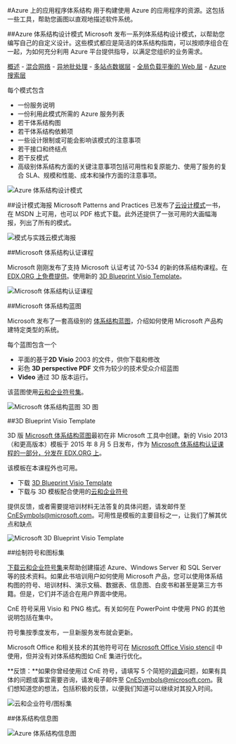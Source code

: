 <properties 
	pageTitle="Azure 上的应用程序体系结构" 
	description="包括常见设计模式的体系结构概述" 
	services="" 
	documentationCenter="" 
	authors="Rboucher" 
	manager="jwhit" 
	editor="mattshel"/>

<tags 
	ms.service="multiple" 
	ms.date="10/16/2015" 
	wacn.date="12/17/2015"/>

#Azure 上的应用程序体系结构
用于构建使用 Azure 的应用程序的资源。这包括一些工具，帮助您画图以直观地描述软件系统。



##Azure 体系结构设计模式
Microsoft 发布一系列体系结构设计模式，以帮助您编写自己的自定义设计。这些模式都应是简洁的体系结构指南，可以按顺序组合在一起，为如何充分利用 Azure 平台提供指导，以满足您组织的业务需求。


[概述](/documentation/articles/azure-architectures-cpif-overview) -
[混合网络](/documentation/articles/azure-architectures-cpif-infrastructure-hybrid-networking) -
[异地批处理](/documentation/articles/azure-architectures-cpif-foundation-offsite-batch-processing-tier) -
[多站点数据层](/documentation/articles/azure-architectures-cpif-foundation-multi-site-data-tier) -
[全局负载平衡的 Web 层](/documentation/articles/azure-architectures-cpif-foundation-global-load-balanced-web-tier) -
[Azure 搜索层](/documentation/articles/azure-architectures-cpif-foundation-azure-search-tier)
 
每个模式包含
 
- 一份服务说明
- 一份利用此模式所需的 Azure 服务列表
- 若干体系结构图
- 若干体系结构依赖项
- 一些设计限制或可能会影响该模式的注意事项
- 若干接口和终结点
- 若干反模式
- 高级别体系结构方面的关键注意事项包括可用性和复原能力、使用了服务的复合 SLA、规模和性能、成本和操作方面的注意事项。

![Azure 体系结构设计模式](./media/architecture-overview/AzureArchPatterns.jpg)


##设计模式海报
Microsoft Patterns and Practices 已发布了[云设计模式](http://msdn.microsoft.com/zh-cn/library/dn568099.aspx)一书，在 MSDN 上可用，也可以 PDF 格式下载。此外还提供了一张可用的大画幅海报，列出了所有的模式。

![模式与实践云模式海报](./media/architecture-overview/PnPPatternPosterThumb.jpg)



##Microsoft 体系结构认证课程

Microsoft 刚刚发布了支持 Microsoft 认证考试 70-534 的新的体系结构课程。在 [EDX.ORG 上免费提供](https://www.edx.org/course/architecting-microsoft-azure-solutions-microsoft-dev205x)。使用新的 [3D Blueprint Visio Template](#3d-blueprint-visio-template)。

![Microsoft 体系结构认证课程](./media/architecture-overview/EDXCourse.png)


##Microsoft 体系结构蓝图

Microsoft 发布了一套高级别的 [体系结构蓝图](http://aka.ms/azblueprints)，介绍如何使用 Microsoft 产品构建特定类型的系统。

每个蓝图包含一个

- 平面的基于**2D Visio** 2003 的文件，供你下载和修改 
- 彩色 **3D perspective PDF** 文件为较少的技术受众介绍蓝图
- **Video** 通过 3D 版本运行。 

该蓝图使用[云和企业符号集](#symbol-and-icon-sets)。

![Microsoft 体系结构蓝图 3D 图](./media/architecture-overview/BluePrintThumb.jpg)



##3D Blueprint Visio Template

3D 版 [Microsoft 体系结构蓝图](http://aka.ms/azblueprints)最初在非 Microsoft 工具中创建。新的 Visio 2013（和更高版本）模板于 2015 年 8 月 5 日发布，作为 [Microsoft 体系结构认证课程的一部分，分发在 EDX.ORG 上](#microsoft-architecture-certification-course)。

该模板在本课程外也可用。

- 下载 [3D Blueprint Visio Template](http://aka.ms/3DBlueprintTemplate)
- 下载与 3D 模板配合使用的[云和企业符号](#drawing-symbol-and-icon-sets) 

提供反馈，或者需要提培训材料无法答复的具体问题，请发邮件至 [CnESymbols@microsoft.com](mailto:CnESymbols@microsoft.com)。可用性是模板的主要目标之一，让我们了解其优点和缺点

![Microsoft 3D Blueprint Visio Template](./media/architecture-overview/3DBlueprintVisioTemplate.jpg)



##绘制符号和图标集 

[下载云和企业符号集](http://aka.ms/CnESymbols)来帮助创建描述 Azure、Windows Server 和 SQL Server 等的技术资料。如果此书培训用户如何使用 Microsoft 产品，您可以使用体系结构图的符号、培训材料、演示文稿、数据表、信息图、白皮书和甚至是第三方书籍。但是，它们并不适合在用户界面中使用。

CnE 符号采用 Visio 和 PNG 格式。有关如何在 PowerPoint 中使用 PNG 的其他说明包括在集中。

符号集按季度发布，一旦新服务发布就会更新。

Microsoft Office 和相关技术的其他符号可在 [Microsoft Office Visio stencil](http://www.microsoft.com/zh-CN/download/details.aspx?id=35772) 中使用，但并没有对体系结构图如 CnE 集进行优化。

**反馈：**如果你曾经使用过 CnE 符号，请填写 5 个简短的[调查](http://aka.ms/azuresymbolssurveyv2)问题，如果有具体的问题或事宜需要咨询，请发电子邮件至 [CnESymbols@microsoft.com](mailto:CnESymbols@microsoft.com)。我们想知道您的想法，包括积极的反馈，以便我们知道可以继续对其投入时间。

![云和企业符号/图标集](./media/architecture-overview/CnESymbols.png)


##体系结构信息图

![Azure 体系结构信息图](./media/architecture-overview/AzureArchInfographicThumb.jpg)

<!---HONumber=Mooncake_1207_2015-->